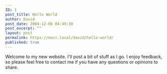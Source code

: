 ```yaml
---
ID: 1
post_title: Hello World
author: David
post_date: 2004-12-06 04:49:30
post_excerpt: ""
layout: post
permalink: https://macs.local/david/hello-world/
published: true
---
```

Welcome to my new website.  I'll post a bit of stuff as I go. I enjoy feedback, so please feel free to contact me if you have any questions or opinions to share.
